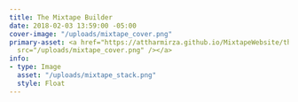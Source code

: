```yaml
---
title: The Mixtape Builder
date: 2018-02-03 13:59:00 -05:00
cover-image: "/uploads/mixtape_cover.png"
primary-asset: <a href="https://attharmirza.github.io/MixtapeWebsite/the-mmt-tape"><img
  src="/uploads/mixtape_cover.png" /></a>
info:
- type: Image
  asset: "/uploads/mixtape_stack.png"
  style: Float
---
```


